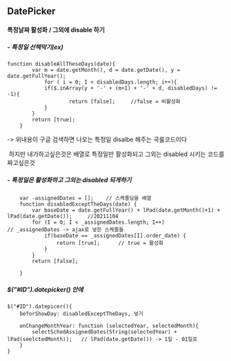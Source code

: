 ## DatePicker



#### 특정날짜 활성화 / 그외에 disable 하기 

##### - 특정일 선택막기(ex)

```
function disableAllTheseDays(date){
		var m = date.getMonth(), d = date.getDate(), y = date.getFullYear();
			for ( i = 0; I < disabledDays.length; i++){
			if($.inArray(y + '-' + (m+1) + '-' + d, disabledDays) != -1){
					return [false];		//false = 비활성화
			}
		}
		return [true];
	}
```

-> 위내용이 구글 검색하면 나오는 특정일 disalbe 해주는 국룰코드이다 

​	하지만 내가하고싶은것은 배열로 특정일만 활성화되고 그외는 disabled 시키는 코드를 짜고싶은것

##### - 특정일은 활성화하고 그외는 disabled 되게하기

```
	var -assignedDates = []; 	// 스케줄담을 배열 
	function disabledExceptTheDays(date) {
		var baseDate = date.getFullYear() + lPad(date.getMonth()+1) + lPad(date.getDate());		//20211104 
		for (I = 0; I < _assignedDates.length; I++) 						// _assignedDates -> ajax로 넣은 스케줄들
			if(baseDate == _assignedDates[I].order_date) {
				return [true];		// true = 활성화
			}
		}
		return [false];

	}
```

##### $("#ID").datepicker() 안에

~~~
$("#ID").datepicer(){
	beforShowDay: disabledExceptTheDays, 넣기 

	onChangeMonthYear: function (selectedYear, selectedMonth){
		selectSchedAssignedDates(String(selectedYear) + lPad(seelctedMonth));	// lPad(date.getDate()) -> 1일 - 01일로 
	}
}
~~~


